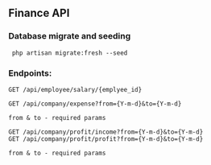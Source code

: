 ## Finance API

### Database migrate and seeding
```
 php artisan migrate:fresh --seed
```

### Endpoints:
```
GET /api/employee/salary/{emplyee_id}
```
```
GET /api/company/expense?from={Y-m-d}&to={Y-m-d}

from & to - required params
```
```
GET /api/company/profit/income?from={Y-m-d}&to={Y-m-d}
GET /api/company/profit/profit?from={Y-m-d}&to={Y-m-d}

from & to - required params
```
